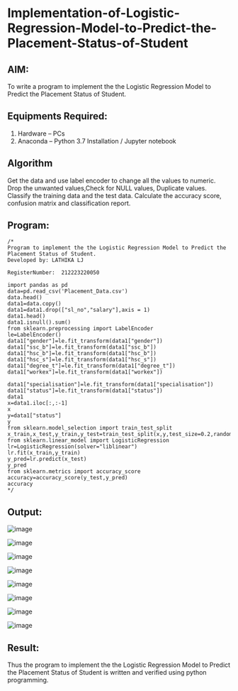 # Implementation-of-Logistic-Regression-Model-to-Predict-the-Placement-Status-of-Student

## AIM:
To write a program to implement the the Logistic Regression Model to Predict the Placement Status of Student.

## Equipments Required:
1. Hardware – PCs
2. Anaconda – Python 3.7 Installation / Jupyter notebook

## Algorithm

Get the data and use label encoder to change all the values to numeric.
Drop the unwanted values,Check for NULL values, Duplicate values.
Classify the training data and the test data.
Calculate the accuracy score, confusion matrix and classification report.
## Program:
```
/*
Program to implement the the Logistic Regression Model to Predict the Placement Status of Student.
Developed by: LATHIKA LJ

RegisterNumber:  212223220050

import pandas as pd
data=pd.read_csv('Placement_Data.csv')
data.head()
data1=data.copy()
data1=data1.drop(["sl_no","salary"],axis = 1)
data1.head()
data1.isnull().sum()
from sklearn.preprocessing import LabelEncoder
le=LabelEncoder()
data1["gender"]=le.fit_transform(data1["gender"])
data1["ssc_b"]=le.fit_transform(data1["ssc_b"])
data1["hsc_b"]=le.fit_transform(data1["hsc_b"])
data1["hsc_s"]=le.fit_transform(data1["hsc_s"])
data1["degree_t"]=le.fit_transform(data1["degree_t"])
data1["workex"]=le.fit_transform(data1["workex"])

data1["specialisation"]=le.fit_transform(data1["specialisation"])
data1["status"]=le.fit_transform(data1["status"])
data1
x=data1.iloc[:,:-1]
x
y=data1["status"]
y
from sklearn.model_selection import train_test_split
x_train,x_test,y_train,y_test=train_test_split(x,y,test_size=0.2,random_state=0)
from sklearn.linear_model import LogisticRegression
lr=LogisticRegression(solver="liblinear")
lr.fit(x_train,y_train)
y_pred=lr.predict(x_test)
y_pred
from sklearn.metrics import accuracy_score
accuracy=accuracy_score(y_test,y_pred)
accuracy
*/
```

## Output:
![image](https://github.com/user-attachments/assets/920775f0-427e-4568-afad-ef12eeb02c07)

![image](https://github.com/user-attachments/assets/d8d30dda-1499-4ca9-b0e9-4e8031133b74)

![image](https://github.com/user-attachments/assets/410fb885-3ec4-4c5b-89b8-715e09bf447b)

![image](https://github.com/user-attachments/assets/b243c8be-0486-4dfd-9d90-457dda38003f)

![image](https://github.com/user-attachments/assets/0e84a34f-afc0-48f0-88a5-dff0547f560f)

![image](https://github.com/user-attachments/assets/816ae8e9-b912-4cd5-ae62-bdd6737fc749)

![image](https://github.com/user-attachments/assets/3d52a343-46ac-43c1-bb09-d52a7725257f)

![image](https://github.com/user-attachments/assets/4f898811-2021-4b72-ae0b-113f9e875bb2)

## Result:
Thus the program to implement the the Logistic Regression Model to Predict the Placement Status of Student is written and verified using python programming.

